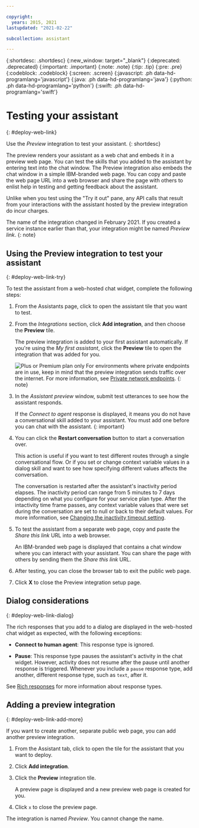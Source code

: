 ```yaml
---

copyright:
  years: 2015, 2021
lastupdated: "2021-02-22"

subcollection: assistant

---
```


{:shortdesc: .shortdesc}
{:new_window: target="_blank"}
{:deprecated: .deprecated}
{:important: .important}
{:note: .note}
{:tip: .tip}
{:pre: .pre}
{:codeblock: .codeblock}
{:screen: .screen}
{:javascript: .ph data-hd-programlang='javascript'}
{:java: .ph data-hd-programlang='java'}
{:python: .ph data-hd-programlang='python'}
{:swift: .ph data-hd-programlang='swift'}

# Testing your assistant
{: #deploy-web-link}

Use the *Preview* integration to test your assistant.
{: shortdesc}

The preview renders your assistant as a web chat and embeds it in a preview web page. You can test the skills that you added to the assistant by entering text into the chat window. The Preview integration also embeds the chat window in a simple IBM-branded web page. You can copy and paste the web page URL into a web browser and share the page with others to enlist help in testing and getting feedback about the assistant.

Unlike when you test using the "Try it out" pane, any API calls that result from your interactions with the assistant hosted by the preview integration do incur charges.

The name of the integration changed in February 2021. If you created a service instance earlier than that, your integration might be named *Preview link*.
{: note}

## Using the Preview integration to test your assistant
{: #deploy-web-link-try}

To test the assistant from a web-hosted chat widget, complete the following steps:

1.  From the Assistants page, click to open the assistant tile that you want to test.

1.  From the *Integrations* section, click **Add integration**, and then choose the **Preview** tile.

    The preview integration is added to your first assistant automatically. If you're using the *My first assistant*, click the **Preview** tile to open the integration that was added for you.

    ![Plus or Premium plan only](images/plus.png) For environments where private endpoints are in use, keep in mind that the preview integration sends traffic over the internet. For more information, see [Private network endpoints](/docs/assistant?topic=assistant-security#security-private-endpoints).
    {: note}

1.  In the *Assistant preview* window, submit test utterances to see how the assistant responds.

    If the *Connect to agent* response is displayed, it means you do not have a conversational skill added to your assistant. You must add one before you can chat with the assistant.
    {: important}

1.  You can click the **Restart conversation** button to start a conversation over.

    This action is useful if you want to test different routes through a single conversational flow. Or if you set or change context variable values in a dialog skill and want to see how specifying different values affects the conversation.

    The conversation is restarted after the assistant's inactivity period elapses. The inactivity period can range from 5 minutes to 7 days depending on what you configure for your service plan type. After the intactivity time frame passes, any context variable values that were set during the conversation are set to null or back to their default values. For more information, see [Changing the inactivity timeout setting](/docs/assistant?topic=assistant-assistant-settings#assistant-settings-change-timeout).

1.  To test the assistant from a separate web page, copy and paste the *Share this link* URL into a web browser.

    An IBM-branded web page is displayed that contains a chat window where you can interact with your assistant. You can share the page with others by sending them the *Share this link* URL.

1.  After testing, you can close the browser tab to exit the public web page.

1.  Click **X** to close the Preview integration setup page.

## Dialog considerations
{: #deploy-web-link-dialog}

The rich responses that you add to a dialog are displayed in the web-hosted chat widget as expected, with the following exceptions:

- **Connect to human agent**: This response type is ignored.

- **Pause**: This response type pauses the assistant's activity in the chat widget. However, activity does not resume after the pause until another response is triggered. Whenever you include a `pause` response type, add another, different response type, such as `text`, after it.

See [Rich responses](/docs/assistant?topic=assistant-dialog-overview#dialog-overview-multimedia) for more information about response types.

## Adding a preview integration
{: #deploy-web-link-add-more}

If you want to create another, separate public web page, you can add another preview integration.

1.  From the Assistant tab, click to open the tile for the assistant that you want to deploy.

1.  Click **Add integration**.

1.  Click the **Preview** integration tile.

    A preview page is displayed and a new preview web page is created for you.

1.  Click `x` to close the preview page.

The integration is named *Preview*. You cannot change the name.
